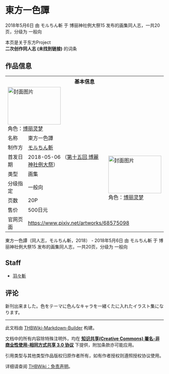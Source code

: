 # 東方一色譚

<!-- source html: G:\repos\THBWiki-Markdown-Builder\THBWikiMarkdown\Temp\main\4\4f\ns0%3A%E6%9D%B1%E6%96%B9%E4%B8%80%E8%89%B2%E8%AD%9A.html -->

2018年5月6日 由 モルちん斬 于 博丽神社例大祭15 发布的画集同人志，一共20页，分级为 一般向

本页是关于东方Project  
 **二次创作同人志 (未找到链接)** 的词条
## 作品信息

<table><tbody><tr><th colspan="3">基本信息</th></tr><tr><td class="cover-artwork-mobile" colspan="2"><a href="./文件-東方一色譚封面.png.md" class="image" title="封面图片"><img alt="封面图片" src="https://upload.thwiki.cc/thumb/a/a5/%E6%9D%B1%E6%96%B9%E4%B8%80%E8%89%B2%E8%AD%9A%E5%B0%81%E9%9D%A2.png/168px-%E6%9D%B1%E6%96%B9%E4%B8%80%E8%89%B2%E8%AD%9A%E5%B0%81%E9%9D%A2.png" decoding="async" loading="lazy" width="168" height="119" srcset="https://upload.thwiki.cc/thumb/a/a5/%E6%9D%B1%E6%96%B9%E4%B8%80%E8%89%B2%E8%AD%9A%E5%B0%81%E9%9D%A2.png/252px-%E6%9D%B1%E6%96%B9%E4%B8%80%E8%89%B2%E8%AD%9A%E5%B0%81%E9%9D%A2.png 1.5x, https://upload.thwiki.cc/thumb/a/a5/%E6%9D%B1%E6%96%B9%E4%B8%80%E8%89%B2%E8%AD%9A%E5%B0%81%E9%9D%A2.png/336px-%E6%9D%B1%E6%96%B9%E4%B8%80%E8%89%B2%E8%AD%9A%E5%B0%81%E9%9D%A2.png 2x" data-file-width="1765" data-file-height="1253"></a><div class="cover-char">角色：<a href="./博丽灵梦.md" title="博丽灵梦">博丽灵梦</a></div></td>
</tr><tr><td class="label">名称</td><td colspan="2"> 東方一色譚 </td></tr><tr><td class="label">制作方</td><td><a href="./モルちん斬.md" title="モルちん斬">モルちん斬</a></td><td class="cover-artwork" rowspan="6" style="min-width:168px;"><a href="./文件-東方一色譚封面.png.md" class="image" title="封面图片"><img alt="封面图片" src="https://upload.thwiki.cc/thumb/a/a5/%E6%9D%B1%E6%96%B9%E4%B8%80%E8%89%B2%E8%AD%9A%E5%B0%81%E9%9D%A2.png/168px-%E6%9D%B1%E6%96%B9%E4%B8%80%E8%89%B2%E8%AD%9A%E5%B0%81%E9%9D%A2.png" decoding="async" loading="lazy" width="168" height="119" srcset="https://upload.thwiki.cc/thumb/a/a5/%E6%9D%B1%E6%96%B9%E4%B8%80%E8%89%B2%E8%AD%9A%E5%B0%81%E9%9D%A2.png/252px-%E6%9D%B1%E6%96%B9%E4%B8%80%E8%89%B2%E8%AD%9A%E5%B0%81%E9%9D%A2.png 1.5x, https://upload.thwiki.cc/thumb/a/a5/%E6%9D%B1%E6%96%B9%E4%B8%80%E8%89%B2%E8%AD%9A%E5%B0%81%E9%9D%A2.png/336px-%E6%9D%B1%E6%96%B9%E4%B8%80%E8%89%B2%E8%AD%9A%E5%B0%81%E9%9D%A2.png 2x" data-file-width="1765" data-file-height="1253"></a><div class="cover-char">角色：<a href="./博丽灵梦.md" title="博丽灵梦">博丽灵梦</a></div></td>
</tr><tr><td class="label">首发日期</td><td>2018-05-06&#160;（<a href="/展会作品列表?e=%E5%8D%9A%E4%B8%BD%E7%A5%9E%E7%A4%BE%E4%BE%8B%E5%A4%A7%E7%A5%AD%2315">第十五回 博麗神社例大祭</a>）</td></tr><tr><td class="label">类型</td><td>画集</td></tr><tr><td class="label">分级指定</td><td>一般向</td></tr><tr><td class="label">页数</td><td>20P</td></tr><tr><td class="label">售价</td><td>500日元</td></tr>
<tr><td class="label">官网页面</td><td colspan="2"><a rel="nofollow" class="external free" href="https://www.pixiv.net/artworks/68575098">https://www.pixiv.net/artworks/68575098</a></td></tr></tbody></table>

東方一色譚（同人志，モルちん斬，2018） - 2018年5月6日 由 モルちん斬 于 博丽神社例大祭15 发布的画集同人志，一共20页，分级为 一般向
## Staff
- [羽々斬](./羽々斬.md)

## 评论
  
新刊出来ました。色をテーマに色んなキャラを一緒くたに入れたイラスト集になります。
  
  
  

  





---

此文档由 [THBWiki-Markdown-Builder](https://github.com/Delsin-Yu/THBWiki-Markdown-Builder) 构建。

文档中的所有内容除特殊注明外，均在 [**知识共享(Creative Commons) 署名-非商业性使用-相同方式共享 3.0 协议**](https://creativecommons.org/licenses/by-sa/3.0/deed.zh-hans) 下提供，附加条款亦可能应用。

引用类型与其他类型作品版权归原作者所有，如有作者授权则遵照授权协议使用。

详细请查阅 [THBWiki：免责声明](https://thbwiki.cc/THBWiki:%E5%85%8D%E8%B4%A3%E5%A3%B0%E6%98%8E)。

